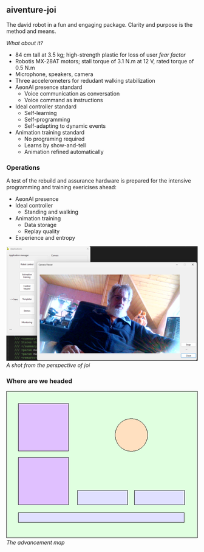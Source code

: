 ## aiventure-joi

The david robot in a fun and engaging package. Clarity and purpose is the method and means.

_What about it?_

* 84 cm tall at 3.5 kg; high-strength plastic for loss of user _fear factor_
* Robotis MX-28AT motors; stall torque of 3.1 N.m at 12 V, rated torque of 0.5 N.m
* Microphone, speakers, camera
* Three accelerometers for redudant walking stabilization
* AeonAI presence standard
	- Voice communication as conversation
	- Voice command as instructions
* Ideal controller standard
	- Self-learning
	- Self-programming
	- Self-adapting to dynamic events
* Animation training standard
	- No programing required
	- Learns by show-and-tell
	- Animation refined automatically

### Operations

A test of the rebuild and assurance hardware is prepared for the intensive programming and training exericises ahead:

* AeonAI presence
* Ideal controller
	- Standing and walking
* Animation training
	- Data storage
	- Replay quality
* Experience and entropy

![ops-check-2025](/images/ops-check.png)
_A shot from the perspective of joi_

### Where are we headed

![369](/images/joi-369.png)
_The advancement map_